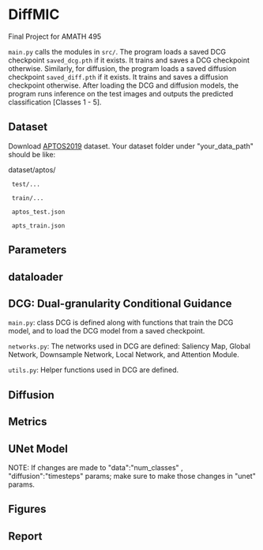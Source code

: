 # DiffMIC

Final Project for AMATH 495

`main.py` calls the modules in `src/`. The program loads a saved DCG checkpoint `saved_dcg.pth` if it exists. It trains and saves a DCG checkpoint otherwise. Similarly, for diffusion, the program loads a saved diffusion checkpoint `saved_diff.pth` if it exists. It trains and saves a diffusion checkpoint otherwise. After loading the DCG and diffusion models, the program runs inference on the test images and outputs the predicted classification [Classes 1 - 5].

## Dataset

Download [APTOS2019](https://www.kaggle.com/competitions/aptos2019-blindness-detection/data) dataset. Your dataset folder under "your_data_path" should be like:

dataset/aptos/

     test/...
     
     train/...

     aptos_test.json
     
     apts_train.json

## Parameters

## dataloader

## DCG: Dual-granularity Conditional Guidance

`main.py`: class DCG is defined along with functions that train the DCG model, and to load the DCG model from a saved checkpoint.

`networks.py`: The networks used in DCG are defined: Saliency Map, Global Network, Downsample Network, Local Network, and Attention Module.

`utils.py`: Helper functions used in DCG are defined.

## Diffusion

## Metrics

## UNet Model

NOTE: If changes are made to "data":"num_classes" , "diffusion":"timesteps" params; make sure to make those changes in "unet" params.

## Figures

## Report
